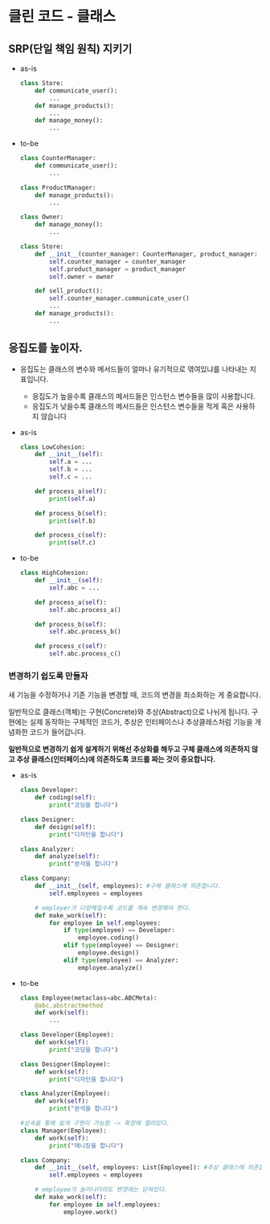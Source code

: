 # 클린 코드 - 클래스

## SRP(단일 책임 원칙) 지키기

- as-is

  ```python
  class Store:
      def communicate_user():
          ...
      def manage_products():
          ...
      def manage_money():
          ...
  ```

- to-be

  ```python
  class CounterManager:
      def communicate_user():
          ...
  
  class ProductManager:
      def manage_products():
          ...
  
  class Owner:
      def manage_money():
          ...
  
  class Store:
      def __init__(counter_manager: CounterManager, product_manager: ProductManager, owner: Owner):
          self.counter_manager = counter_manager
          self.product_manager = product_manager
          self.owner = owner
  
      def sell_product():
          self.counter_manager.communicate_user()
          ...
      def manage_products():
          ...
  
  ```

## 응집도를 높이자.

- 응집도는 클래스의 변수와 메서드들이 얼마나 유기적으로 엮여있냐를 나타내는 지표입니다.
    - 응집도가 높을수록 클래스의 메서드들은 인스턴스 변수들을 많이 사용합니다.
    - 응집도가 낮을수록 클래스의 메서드들은 인스턴스 변수들을 적게 혹은 사용하지 않습니다
- as-is

  ```python
  class LowCohesion:
      def __init__(self):
          self.a = ...
          self.b = ...
          self.c = ...
  
      def process_a(self):
          print(self.a)
  
      def process_b(self):
          print(self.b)
  
      def process_c(self):
          print(self.c)
  ```

- to-be

  ```python
  class HighCohesion:
      def __init__(self):
          self.abc = ...
  
      def process_a(self):
          self.abc.process_a()
  
      def process_b(self):
          self.abc.process_b()
  
      def process_c(self):
          self.abc.process_c()
  ```

### 변경하기 쉽도록 만들자

새 기능을 수정하거나 기존 기능을 변경할 때, 코드의 변경을 최소화하는 게 중요합니다. 

일반적으로 클래스(객체)는 구현(Concrete)와 추상(Abstract)으로 나뉘게 됩니다. 구현에는 실제 동작하는 구체적인 코드가, 추상은 인터페이스나 추상클래스처럼 기능을 개념화한 코드가 들어갑니다.

**일반적으로 변경하기 쉽게 설계하기 위해선 추상화를 해두고 구체 클래스에 의존하지 않고 추상 클래스(인터페이스)에 의존하도록 코드를 짜는 것이 중요합니다.** 

- as-is

    ```python
    class Developer:
        def coding(self):
            print("코딩을 합니다")

    class Designer:
        def design(self):
            print("디자인을 합니다")

    class Analyzer:
        def analyze(self):
            print("분석을 합니다")

    class Company:
        def __init__(self, employees): #구체 클래스에 의존합니다. 
            self.employees = employees

        # employer가 다양해질수록 코드를 계속 변경해야 한다.
        def make_work(self):
            for employee in self.employees:
                if type(employee) == Developer:
                    employee.coding()
                elif type(employee) == Designer:
                    employee.design()
                elif type(employee) == Analyzer:
                    employee.analyze()
    ```

- to-be

    ```python
    class Employee(metaclass=abc.ABCMeta):
        @abc.abstractmethod
        def work(self):
            ...

    class Developer(Employee):
        def work(self):
            print("코딩을 합니다")

    class Designer(Employee):
        def work(self):
            print("디자인을 합니다")

    class Analyzer(Employee):
        def work(self):
            print("분석을 합니다")

    #상속을 통해 쉽게 구현이 가능함 -> 확장에 열려있다.
    class Manager(Employee):
        def work(self):
    		print("매니징을 합니다")

    class Company:
        def __init__(self, employees: List[Employee]): #추상 클래스에 의존합니다.
            self.employees = employees

        # employee가 늘어나더라도 변경에는 닫혀있다.
        def make_work(self):
            for employee in self.employees:
                employee.work()
    ```